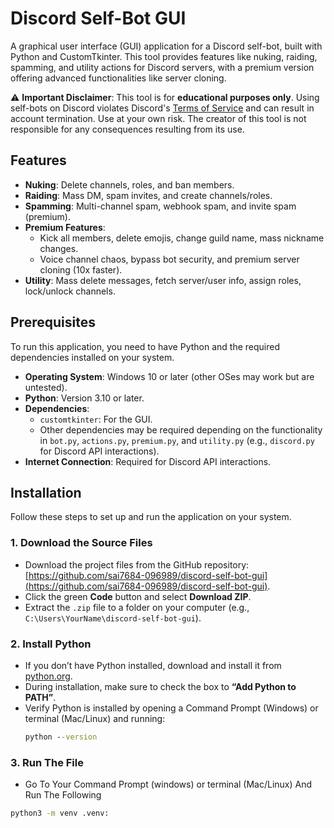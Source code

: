 # Discord Self-Bot GUI

A graphical user interface (GUI) application for a Discord self-bot, built with Python and CustomTkinter. This tool provides features like nuking, raiding, spamming, and utility actions for Discord servers, with a premium version offering advanced functionalities like server cloning.

⚠️ **Important Disclaimer**: This tool is for **educational purposes only**. Using self-bots on Discord violates Discord's [Terms of Service](https://discord.com/terms) and can result in account termination. Use at your own risk. The creator of this tool is not responsible for any consequences resulting from its use.

## Features

- **Nuking**: Delete channels, roles, and ban members.
- **Raiding**: Mass DM, spam invites, and create channels/roles.
- **Spamming**: Multi-channel spam, webhook spam, and invite spam (premium).
- **Premium Features**:
  - Kick all members, delete emojis, change guild name, mass nickname changes.
  - Voice channel chaos, bypass bot security, and premium server cloning (10x faster).
- **Utility**: Mass delete messages, fetch server/user info, assign roles, lock/unlock channels.

## Prerequisites

To run this application, you need to have Python and the required dependencies installed on your system.

- **Operating System**: Windows 10 or later (other OSes may work but are untested).
- **Python**: Version 3.10 or later.
- **Dependencies**:
  - `customtkinter`: For the GUI.
  - Other dependencies may be required depending on the functionality in `bot.py`, `actions.py`, `premium.py`, and `utility.py` (e.g., `discord.py` for Discord API interactions).
- **Internet Connection**: Required for Discord API interactions.

## Installation

Follow these steps to set up and run the application on your system.

### 1. Download the Source Files
- Download the project files from the GitHub repository: [https://github.com/sai7684-096989/discord-self-bot-gui](https://github.com/sai7684-096989/discord-self-bot-gui).
- Click the green **Code** button and select **Download ZIP**.
- Extract the `.zip` file to a folder on your computer (e.g., `C:\Users\YourName\discord-self-bot-gui`).

### 2. Install Python
- If you don’t have Python installed, download and install it from [python.org](https://www.python.org/downloads/).
- During installation, make sure to check the box to **“Add Python to PATH”**.
- Verify Python is installed by opening a Command Prompt (Windows) or terminal (Mac/Linux) and running:
  ```cmd
  python --version

### 3. Run The File
- Go To Your Command Prompt (windows) or terminal (Mac/Linux) And Run The Following
```cmd
python3 -m venv .venv:
